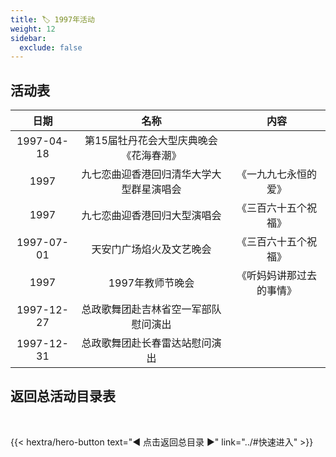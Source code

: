 ```yaml
---
title: 🏷️ 1997年活动
weight: 12
sidebar:
  exclude: false
---
```


## 活动表

|日期|名称|内容|
|:-----:|:-----:|:-----:|
|1997-04-18|第15届牡丹花会大型庆典晚会《花海春潮》||
|1997|九七恋曲迎香港回归清华大学大型群星演唱会|《一九九七永恒的爱》|
|1997|九七恋曲迎香港回归大型演唱会|《三百六十五个祝福》|
|1997-07-01|天安门广场焰火及文艺晚会|《三百六十五个祝福》|
|1997|1997年教师节晚会|《听妈妈讲那过去的事情》|
|1997-12-27|总政歌舞团赴吉林省空一军部队慰问演出||
|1997-12-31|总政歌舞团赴长春雷达站慰问演出||




## 返回总活动目录表

<br>

{{< hextra/hero-button text="◀ 点击返回总目录 ▶" link="../#快速进入" >}}